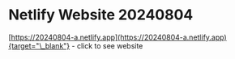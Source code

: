# Netlify Website 20240804

[https://20240804-a.netlify.app](https://20240804-a.netlify.app){target="\_blank"} - click to see website
